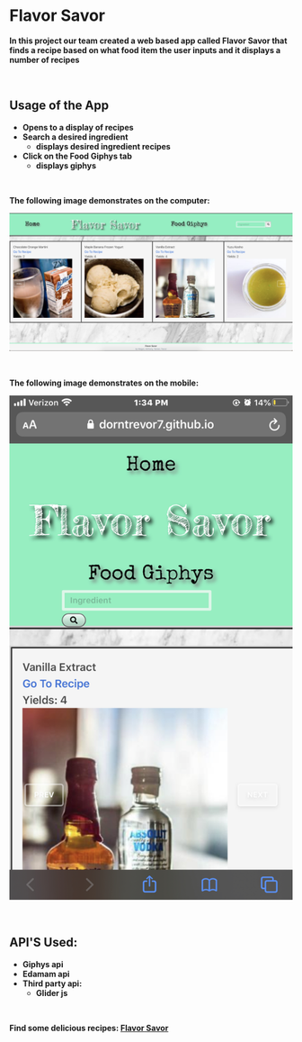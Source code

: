 # <strong>Flavor Savor

In this project our team created a web based app called Flavor Savor that finds a recipe based on what food item the user inputs and it displays a number of recipes

<br>

## <strong> Usage of the App <strong>
* Opens to a display of recipes
* Search a desired ingredient
    * displays desired ingredient recipes
* Click on the Food Giphys tab
    * displays giphys

<br>

The following image demonstrates on the computer:

![SC Flavor Savor computer display](assets/imgs/flavor-savor-sc.png)

<br>

The following image demonstrates on the mobile:

![SC Flavor Savor mobile display](assets/imgs/sc-flavor-savor-phone.jpeg)

<br>

## <strong> API'S Used:
* Giphys api
* Edamam api 
*  Third party api:
    * Glider js

<br>

Find some delicious recipes: [Flavor Savor](https://dorntrevor7.github.io/Flavor-Savor/)

